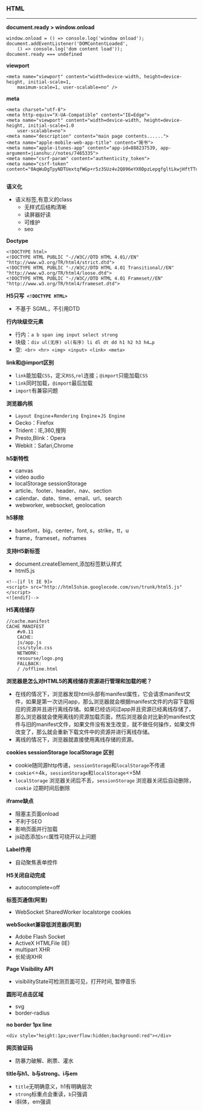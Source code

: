 
### HTML
---


**document.ready > window.onload**
```
window.onload = () => console.log('window onload');
document.addEventListener('DOMContentLoaded',
    () => console.log('dom content load'));
document.ready === undefined
```



**viewport**
```
<meta name="viewport" content="width=device-width, height=device-height, initial-scale=1,
    maximum-scale=1, user-scalable=no" />
```


**meta**
```
<meta charset="utf-8">
<meta http-equiv="X-UA-Compatible" content="IE=Edge">
<meta name="viewport" content="width=device-width, height=device-height, initial-scale=1.0
    user-scalable=no">
<meta name="description" content="main page contents......">
<meta name="apple-mobile-web-app-title" content="简书">
<meta name="apple-itunes-app" content="app-id=888237539, app-argument=jianshu://notes/7465335">
<meta name="csrf-param" content="authenticity_token">
<meta name="csrf-token" content="0AqWuDgTpyNDTUextqfWGp+r5z3SUz4v2Q896eYX0DpzLepgfgltLkwjHftTTqUaHgyE2ZXl44I7u64xlAK0fQ==">


```



**语义化**
- 语义标签,有意义的class 
  - 无样式后结构清晰
  - 读屏器好读
  - 可维护
  - seo 


**Doctype**
```
<!DOCTYPE html>
<!DOCTYPE HTML PUBLIC "-//W3C//DTD HTML 4.01//EN" "http://www.w3.org/TR/html4/strict.dtd">
<!DOCTYPE HTML PUBLIC "-//W3C//DTD HTML 4.01 Transitional//EN" "http://www.w3.org/TR/html4/loose.dtd">
<!DOCTYPE HTML PUBLIC "-//W3C//DTD HTML 4.01 Frameset//EN" "http://www.w3.org/TR/html4/frameset.dtd">
```

**H5只写` <!DOCTYPE HTML>`**
- 不基于 SGML，不引用DTD


**行内块级空元素**
- 行内：`a b span img input select strong`
- 块级：`div ul(无序) ol(有序) li dl dt dd h1 h2 h3 h4…p`
- 空:` <br> <hr> <img> <input> <link> <meta>`


**link和@import区别**
- `link`能加载`CSS`，定义`RSS`,`rel`连接；`@import`只能加载`CSS`
- `link`同时加载，`@import`最后加载
- `import`有兼容问题


**浏览器内核**
- `Layout Engine`+`Rendering Engine`+`JS Engine` 
- Gecko：Firefox
- Trident：IE,360,搜狗
- Presto,Blink：Opera
- Webkit：Safari,Chrome


**h5新特性**
- canvas
- video audio 
- localStorage sessionStorage
- article、footer、header、nav、section
- calendar、date、time、email、url、search
- webworker, websocket, geolocation
  

**h5移除**
- basefont，big，center，font, s，strike，tt，u
- frame，frameset，noframes
  

**支持H5新标签**
- document.createElement,添加标签默认样式
- html5.js
```
<!--[if lt IE 9]>
<script> src="http://html5shim.googlecode.com/svn/trunk/html5.js"</script>
<![endif]-->
```


**H5离线储存** 
```
//cache.manifest
CACHE MANIFEST
    #v0.11
    CACHE:
    js/app.js
    css/style.css
    NETWORK:
    resourse/logo.png
    FALLBACK:
    / /offline.html
```


**浏览器是怎么对HTML5的离线储存资源进行管理和加载的呢？**
- 在线的情况下，浏览器发现html头部有manifest属性，它会请求manifest文件，如果是第一次访问app，那么浏览器就会根据manifest文件的内容下载相应的资源并且进行离线存储。如果已经访问过app并且资源已经离线存储了，那么浏览器就会使用离线的资源加载页面，然后浏览器会对比新的manifest文件与旧的manifest文件，如果文件没有发生改变，就不做任何操作，如果文件改变了，那么就会重新下载文件中的资源并进行离线存储。
- 离线的情况下，浏览器就直接使用离线存储的资源。


**cookies sessionStorage localStorage 区别**
- cookie随同源http传递，`sessionStorage`和`localStorage`不传递 
- `cookie`<=4k，`sessionStorage`和`localStorage`<=5M
- `localStorage` 浏览器关闭后不丢，`sessionStorage`  浏览器关闭后自动删除，`cookie`  过期时间后删除
  

**iframe缺点**
- 阻塞主页面onload
- 不利于SEO
- 影响页面并行加载
- js动态添加`src`属性可绕开以上问题


**Label作用**
- 自动聚焦表单控件


**H5关闭自动完成**
- autocomplete=off


**标签页通信(阿里)**
- WebSocket SharedWorker localstorge cookies
 

**webSocket兼容低浏览器(阿里)**
- Adobe Flash Socket 
- ActiveX HTMLFile (IE) 
- multipart XHR 
- 长轮询XHR


**Page Visibility API**
- visibilityState可检测页面可见，打开时间, 暂停音乐


**圆形可点击区域**
- svg
- border-radius


**no border 1px line**
```
<div style="height:1px;overflow:hidden;background:red"></div>
```


**网页验证码**
- 防暴力破解、刷票、灌水


**title与h1、b与strong、i与em**
- `title`无明确意义，h1有明确层次
- `strong`标重点会重读，`b`只强调
- i斜体，em强调



 
